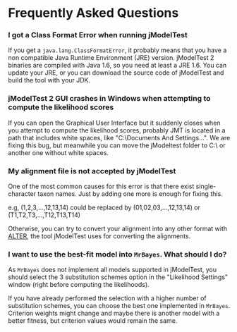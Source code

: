 # Frequently Asked Questions #

### I got a Class Format Error when running jModelTest ###

If you get a `java.lang.ClassFormatError`, it probably means that you have a non compatible Java Runtime Environment (JRE) version. jModelTest 2 binaries are compiled with Java 1.6, so you need at least a JRE 1.6. You can update your JRE, or you can download the source code of jModelTest and build the tool with your JDK.

### jModelTest 2 GUI crashes in Windows when attempting to compute the likelihood scores ###

If you can open the Graphical User Interface but it suddenly closes when you attempt to compute the likelihood scores, probably JMT is located in a path that includes white spaces, like "C:\Documents And Settings\...". We are fixing this bug, but meanwhile you can move the jModeltest folder to C:\ or another one without white spaces.

### My alignment file is not accepted by jModelTest ###

One of the most common causes for this error is that there exist single-character taxon names. Just by adding one more is enough for fixing this.

e.g, (1,2,3,...,12,13,14) could be replaced by (01,02,03,...,12,13,14) or (T1,T2,T3,...,T12,T13,T14)

Otherwise, you can try to convert your alignment into any other format with [ALTER](http://sing.ei.uvigo.es/ALTER/), the tool jModelTest uses for converting the alignments.

### I want to use the best-fit model into `MrBayes`. What should I do? ###

As `MrBayes` does not implement all models supported in jModelTest, you should select the 3 substitution schemes option in the "Likelihood Settings" window (right before computing the likelihoods).

If you have already performed the selection with a higher number of substitution schemes, you can choose the best one implemented in `MrBayes`. Criterion weights might change and maybe there is another model with a better fitness, but criterion values would remain the same.